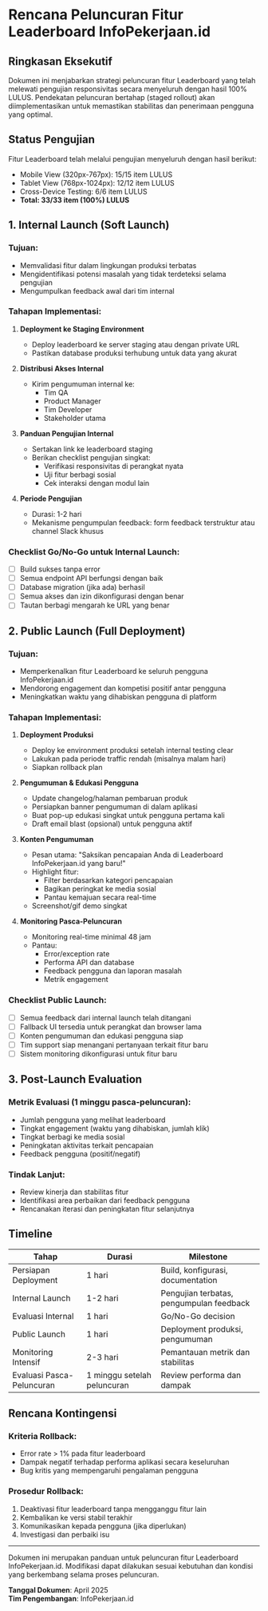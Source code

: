 # Rencana Peluncuran Fitur Leaderboard InfoPekerjaan.id

## Ringkasan Eksekutif

Dokumen ini menjabarkan strategi peluncuran fitur Leaderboard yang telah melewati pengujian responsivitas secara menyeluruh dengan hasil 100% LULUS. Pendekatan peluncuran bertahap (staged rollout) akan diimplementasikan untuk memastikan stabilitas dan penerimaan pengguna yang optimal.

## Status Pengujian

Fitur Leaderboard telah melalui pengujian menyeluruh dengan hasil berikut:
- Mobile View (320px-767px): 15/15 item LULUS
- Tablet View (768px-1024px): 12/12 item LULUS 
- Cross-Device Testing: 6/6 item LULUS
- **Total: 33/33 item (100%) LULUS**

## 1. Internal Launch (Soft Launch)

### Tujuan:
- Memvalidasi fitur dalam lingkungan produksi terbatas
- Mengidentifikasi potensi masalah yang tidak terdeteksi selama pengujian
- Mengumpulkan feedback awal dari tim internal

### Tahapan Implementasi:
1. **Deployment ke Staging Environment**
   - Deploy leaderboard ke server staging atau dengan private URL
   - Pastikan database produksi terhubung untuk data yang akurat

2. **Distribusi Akses Internal**
   - Kirim pengumuman internal ke:
     - Tim QA
     - Product Manager
     - Tim Developer
     - Stakeholder utama

3. **Panduan Pengujian Internal**
   - Sertakan link ke leaderboard staging
   - Berikan checklist pengujian singkat:
     - Verifikasi responsivitas di perangkat nyata
     - Uji fitur berbagi sosial
     - Cek interaksi dengan modul lain

4. **Periode Pengujian**
   - Durasi: 1-2 hari
   - Mekanisme pengumpulan feedback: form feedback terstruktur atau channel Slack khusus

### Checklist Go/No-Go untuk Internal Launch:
- [ ] Build sukses tanpa error
- [ ] Semua endpoint API berfungsi dengan baik
- [ ] Database migration (jika ada) berhasil
- [ ] Semua akses dan izin dikonfigurasi dengan benar
- [ ] Tautan berbagi mengarah ke URL yang benar

## 2. Public Launch (Full Deployment)

### Tujuan:
- Memperkenalkan fitur Leaderboard ke seluruh pengguna InfoPekerjaan.id
- Mendorong engagement dan kompetisi positif antar pengguna
- Meningkatkan waktu yang dihabiskan pengguna di platform

### Tahapan Implementasi:
1. **Deployment Produksi**
   - Deploy ke environment produksi setelah internal testing clear
   - Lakukan pada periode traffic rendah (misalnya malam hari)
   - Siapkan rollback plan

2. **Pengumuman & Edukasi Pengguna**
   - Update changelog/halaman pembaruan produk
   - Persiapkan banner pengumuman di dalam aplikasi
   - Buat pop-up edukasi singkat untuk pengguna pertama kali
   - Draft email blast (opsional) untuk pengguna aktif

3. **Konten Pengumuman**
   - Pesan utama: "Saksikan pencapaian Anda di Leaderboard InfoPekerjaan.id yang baru!"
   - Highlight fitur:
     - Filter berdasarkan kategori pencapaian
     - Bagikan peringkat ke media sosial
     - Pantau kemajuan secara real-time
   - Screenshot/gif demo singkat

4. **Monitoring Pasca-Peluncuran**
   - Monitoring real-time minimal 48 jam
   - Pantau:
     - Error/exception rate
     - Performa API dan database
     - Feedback pengguna dan laporan masalah
     - Metrik engagement

### Checklist Public Launch:
- [ ] Semua feedback dari internal launch telah ditangani
- [ ] Fallback UI tersedia untuk perangkat dan browser lama
- [ ] Konten pengumuman dan edukasi pengguna siap
- [ ] Tim support siap menangani pertanyaan terkait fitur baru
- [ ] Sistem monitoring dikonfigurasi untuk fitur baru

## 3. Post-Launch Evaluation

### Metrik Evaluasi (1 minggu pasca-peluncuran):
- Jumlah pengguna yang melihat leaderboard
- Tingkat engagement (waktu yang dihabiskan, jumlah klik)
- Tingkat berbagi ke media sosial
- Peningkatan aktivitas terkait pencapaian
- Feedback pengguna (positif/negatif)

### Tindak Lanjut:
- Review kinerja dan stabilitas fitur
- Identifikasi area perbaikan dari feedback pengguna
- Rencanakan iterasi dan peningkatan fitur selanjutnya

## Timeline

| Tahap | Durasi | Milestone |
|-------|--------|-----------|
| Persiapan Deployment | 1 hari | Build, konfigurasi, documentation |
| Internal Launch | 1-2 hari | Pengujian terbatas, pengumpulan feedback |
| Evaluasi Internal | 1 hari | Go/No-Go decision |
| Public Launch | 1 hari | Deployment produksi, pengumuman |
| Monitoring Intensif | 2-3 hari | Pemantauan metrik dan stabilitas |
| Evaluasi Pasca-Peluncuran | 1 minggu setelah peluncuran | Review performa dan dampak |

## Rencana Kontingensi

### Kriteria Rollback:
- Error rate > 1% pada fitur leaderboard
- Dampak negatif terhadap performa aplikasi secara keseluruhan
- Bug kritis yang mempengaruhi pengalaman pengguna

### Prosedur Rollback:
1. Deaktivasi fitur leaderboard tanpa mengganggu fitur lain
2. Kembalikan ke versi stabil terakhir
3. Komunikasikan kepada pengguna (jika diperlukan)
4. Investigasi dan perbaiki isu

---

Dokumen ini merupakan panduan untuk peluncuran fitur Leaderboard InfoPekerjaan.id. Modifikasi dapat dilakukan sesuai kebutuhan dan kondisi yang berkembang selama proses peluncuran.

**Tanggal Dokumen**: April 2025  
**Tim Pengembangan**: InfoPekerjaan.id
